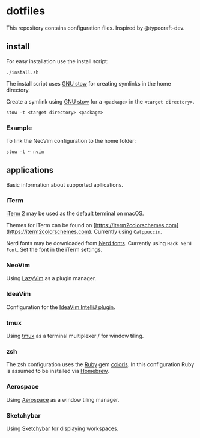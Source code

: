 # dotfiles

This repository contains configuration files. Inspired by @typecraft-dev.

## install

For easy installation use the install script:

```shell
./install.sh
```

The install script uses [GNU stow](https://www.gnu.org/software/stow/) for creating symlinks in the home directory.

Create a symlink using [GNU stow](https://www.gnu.org/software/stow/) for a `<package>` in the `<target directory>`.

```shell
stow -t <target directory> <package>
```

### Example

To link the NeoVim configuration to the home folder:

```shell
stow -t ~ nvim
```

## applications

Basic information about supported apllications.

### iTerm

[iTerm 2](https://iterm2.com) may be used as the default terminal on macOS.

Themes for iTerm can be found on [https://iterm2colorschemes.com](https://iterm2colorschemes.com). Currently using `Catppuccin`.

Nerd fonts may be downloaded from [Nerd fonts](https://www.nerdfonts.com/). Currently using `Hack Nerd Font`. Set the font in the iTerm settings.

### NeoVim

Using [LazyVim](http://www.lazyvim.org/) as a plugin manager.

### IdeaVim

Configuration for the [IdeaVim IntelliJ plugin](https://plugins.jetbrains.com/plugin/164-ideavim).

### tmux

Using [tmux](https://github.com/tmux/tmux/wiki) as a terminal multiplexer / for window tiling.

### zsh

The zsh configuration uses the [Ruby](https://www.ruby-lang.org/de/) gem [colorls](https://github.com/athityakumar/colorls). In this configuration Ruby is assumed to be installed via [Homebrew](https://brew.sh/).

### Aerospace

Using [Aerospace](https://github.com/nikitabobko/AeroSpace) as a window tiling manager.

### Sketchybar

Using [Sketchybar](https://github.com/FelixKratz/SketchyBar) for displaying workspaces.
